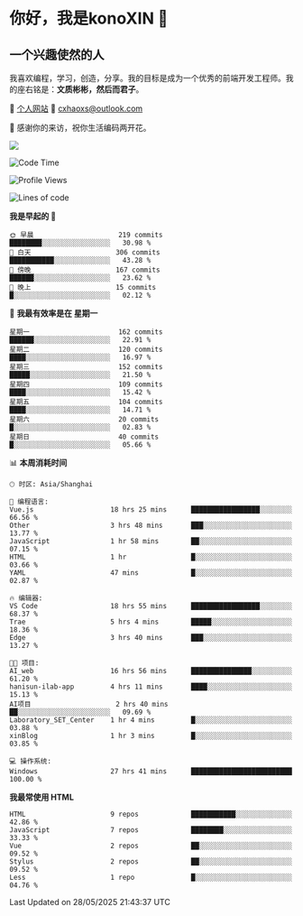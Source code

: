 <!--
**konoXIN/konoXIN** is a ✨ _special_ ✨ repository because its `README.md` (this file) appears on your GitHub profile.

Here are some ideas to get you started:

- 🔭 I’m currently working on ...
- 🌱 I’m currently learning ...
- 👯 I’m looking to collaborate on ...
- 🤔 I’m looking for help with ...
- 💬 Ask me about ...
- 📫 How to reach me: ...
- 😄 Pronouns: ...
- ⚡ Fun fact: ...
-->
# 你好，我是konoXIN 👋
## 一个兴趣使然的人

我喜欢编程，学习，创造，分享。我的目标是成为一个优秀的前端开发工程师。我的座右铭是：**文质彬彬，然后而君子**。

📄 [个人网站](https://www.konoxin.top/)  📮 cxhaoxs@outlook.com
    
👋 感谢你的来访，祝你生活编码两开花。

<a href="https://wakatime.com"><img src="https://wakatime.com/share/@konoXIN/6854e8f6-6e4a-4f0b-a84f-df8cb87f0911.png" /></a>
 <!--START_SECTION:waka-->
![Code Time](http://img.shields.io/badge/Code%20Time-2%2C208%20hrs%2058%20mins-blue)

![Profile Views](http://img.shields.io/badge/%E4%B8%AA%E4%BA%BA%E8%B5%84%E6%96%99%E8%A7%82%E7%9C%8B%E6%AC%A1%E6%95%B0-8-blue)

![Lines of code](https://img.shields.io/badge/%E4%BB%8E%E3%80%8CHello%20World%E3%80%8D%E8%B5%B7%E6%88%91%E5%B7%B2%E7%BB%8F%E5%86%99%E4%BA%86-318.2%20thousand%20%E8%A1%8C%E4%BB%A3%E7%A0%81-blue)

**我是早起的 🐤** 

```text
🌞 早晨                     219 commits         ████████░░░░░░░░░░░░░░░░░   30.98 % 
🌆 白天                     306 commits         ███████████░░░░░░░░░░░░░░   43.28 % 
🌃 傍晚                     167 commits         ██████░░░░░░░░░░░░░░░░░░░   23.62 % 
🌙 晚上                     15 commits          █░░░░░░░░░░░░░░░░░░░░░░░░   02.12 % 
```
📅 **我最有效率是在 星期一** 

```text
星期一                      162 commits         ██████░░░░░░░░░░░░░░░░░░░   22.91 % 
星期二                      120 commits         ████░░░░░░░░░░░░░░░░░░░░░   16.97 % 
星期三                      152 commits         █████░░░░░░░░░░░░░░░░░░░░   21.50 % 
星期四                      109 commits         ████░░░░░░░░░░░░░░░░░░░░░   15.42 % 
星期五                      104 commits         ████░░░░░░░░░░░░░░░░░░░░░   14.71 % 
星期六                      20 commits          █░░░░░░░░░░░░░░░░░░░░░░░░   02.83 % 
星期日                      40 commits          █░░░░░░░░░░░░░░░░░░░░░░░░   05.66 % 
```


📊 **本周消耗时间** 

```text
🕑︎ 时区: Asia/Shanghai

💬 编程语言: 
Vue.js                   18 hrs 25 mins      █████████████████░░░░░░░░   66.56 % 
Other                    3 hrs 48 mins       ███░░░░░░░░░░░░░░░░░░░░░░   13.77 % 
JavaScript               1 hr 58 mins        ██░░░░░░░░░░░░░░░░░░░░░░░   07.15 % 
HTML                     1 hr                █░░░░░░░░░░░░░░░░░░░░░░░░   03.66 % 
YAML                     47 mins             █░░░░░░░░░░░░░░░░░░░░░░░░   02.87 % 

🔥 编辑器: 
VS Code                  18 hrs 55 mins      █████████████████░░░░░░░░   68.37 % 
Trae                     5 hrs 4 mins        █████░░░░░░░░░░░░░░░░░░░░   18.36 % 
Edge                     3 hrs 40 mins       ███░░░░░░░░░░░░░░░░░░░░░░   13.27 % 

🐱‍💻 项目: 
AI_web                   16 hrs 56 mins      ███████████████░░░░░░░░░░   61.20 % 
hanisun-ilab-app         4 hrs 11 mins       ████░░░░░░░░░░░░░░░░░░░░░   15.13 % 
AI项目                     2 hrs 40 mins       ██░░░░░░░░░░░░░░░░░░░░░░░   09.69 % 
Laboratory_SET_Center    1 hr 4 mins         █░░░░░░░░░░░░░░░░░░░░░░░░   03.88 % 
xinBlog                  1 hr 3 mins         █░░░░░░░░░░░░░░░░░░░░░░░░   03.85 % 

💻 操作系统: 
Windows                  27 hrs 41 mins      █████████████████████████   100.00 % 
```

**我最常使用 HTML** 

```text
HTML                     9 repos             ███████████░░░░░░░░░░░░░░   42.86 % 
JavaScript               7 repos             ████████░░░░░░░░░░░░░░░░░   33.33 % 
Vue                      2 repos             ██░░░░░░░░░░░░░░░░░░░░░░░   09.52 % 
Stylus                   2 repos             ██░░░░░░░░░░░░░░░░░░░░░░░   09.52 % 
Less                     1 repo              █░░░░░░░░░░░░░░░░░░░░░░░░   04.76 % 
```




 Last Updated on 28/05/2025 21:43:37 UTC
<!--END_SECTION:waka-->
